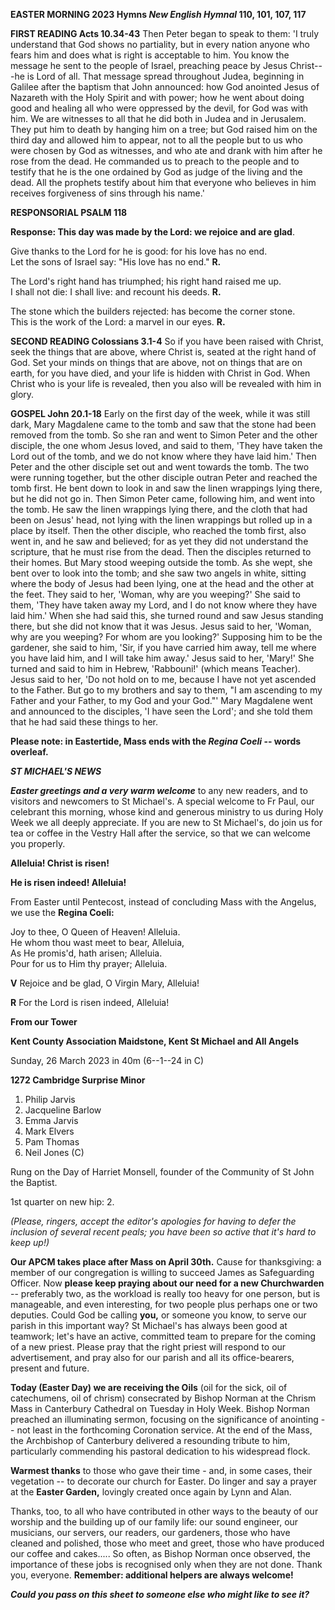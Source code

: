 **EASTER MORNING 2023 Hymns *New English Hymnal* 110, 101, 107, 117**

**FIRST READING Acts 10.34-43** Then Peter began to speak to them: 'I
truly understand that God shows no partiality, but in every nation
anyone who fears him and does what is right is acceptable to him. You
know the message he sent to the people of Israel, preaching peace by
Jesus Christ---he is Lord of all. That message spread throughout Judea,
beginning in Galilee after the baptism that John announced: how God
anointed Jesus of Nazareth with the Holy Spirit and with power; how he
went about doing good and healing all who were oppressed by the devil,
for God was with him. We are witnesses to all that he did both in Judea
and in Jerusalem. They put him to death by hanging him on a tree; but
God raised him on the third day and allowed him to appear, not to all
the people but to us who were chosen by God as witnesses, and who ate
and drank with him after he rose from the dead. He commanded us to
preach to the people and to testify that he is the one ordained by God
as judge of the living and the dead. All the prophets testify about him
that everyone who believes in him receives forgiveness of sins through
his name.'

**RESPONSORIAL PSALM 118**

**Response: This day was made by the Lord: we rejoice and are glad**.

Give thanks to the Lord for he is good: for his love has no end.   
Let the sons of Israel say: "His love has no end." **R.**

The Lord's right hand has triumphed; his right hand raised me up.   
I shall not die: I shall live: and recount his deeds. **R.**

The stone which the builders rejected: has become the corner stone.   
This is the work of the Lord: a marvel in our eyes. **R.**

**SECOND READING Colossians 3.1-4** So if you have been raised with
Christ, seek the things that are above, where Christ is, seated at the
right hand of God. Set your minds on things that are above, not on
things that are on earth, for you have died, and your life is hidden
with Christ in God. When Christ who is your life is revealed, then you
also will be revealed with him in glory.

**GOSPEL John 20.1-18** Early on the first day of the week, while it was
still dark, Mary Magdalene came to the tomb and saw that the stone had
been removed from the tomb. So she ran and went to Simon Peter and the
other disciple, the one whom Jesus loved, and said to them, 'They have
taken the Lord out of the tomb, and we do not know where they have laid
him.' Then Peter and the other disciple set out and went towards the
tomb. The two were running together, but the other disciple outran Peter
and reached the tomb first. He bent down to look in and saw the linen
wrappings lying there, but he did not go in. Then Simon Peter came,
following him, and went into the tomb. He saw the linen wrappings lying
there, and the cloth that had been on Jesus' head, not lying with the
linen wrappings but rolled up in a place by itself. Then the other
disciple, who reached the tomb first, also went in, and he saw and
believed; for as yet they did not understand the scripture, that he must
rise from the dead. Then the disciples returned to their homes. But Mary
stood weeping outside the tomb. As she wept, she bent over to look into
the tomb; and she saw two angels in white, sitting where the body of
Jesus had been lying, one at the head and the other at the feet. They
said to her, 'Woman, why are you weeping?' She said to them, 'They have
taken away my Lord, and I do not know where they have laid him.' When
she had said this, she turned round and saw Jesus standing there, but
she did not know that it was Jesus. Jesus said to her, 'Woman, why are
you weeping? For whom are you looking?' Supposing him to be the
gardener, she said to him, 'Sir, if you have carried him away, tell me
where you have laid him, and I will take him away.' Jesus said to her,
'Mary!' She turned and said to him in Hebrew, 'Rabbouni!' (which means
Teacher). Jesus said to her, 'Do not hold on to me, because I have not
yet ascended to the Father. But go to my brothers and say to them, "I am
ascending to my Father and your Father, to my God and your God."' Mary
Magdalene went and announced to the disciples, 'I have seen the Lord';
and she told them that he had said these things to her.

**Please note: in Eastertide, Mass ends with the *Regina Coeli* -- words
overleaf.**

***ST MICHAEL\'S NEWS***

***Easter greetings and a very warm welcome*** to any new readers, and
to visitors and newcomers to St Michael\'s. A special welcome to Fr
Paul, our celebrant this morning, whose kind and generous ministry to us
during Holy Week we all deeply appreciate. If you are new to St
Michael\'s, do join us for tea or coffee in the Vestry Hall after the
service, so that we can welcome you properly.

**Alleluia! Christ is risen!**

**He is risen indeed! Alleluia!**

From Easter until Pentecost, instead of concluding Mass with the
Angelus, we use the **Regina Coeli:**

Joy to thee, O Queen of Heaven! Alleluia.\
He whom thou wast meet to bear, Alleluia,\
As He promis'd, hath arisen; Alleluia.\
Pour for us to Him thy prayer; Alleluia.

**V** Rejoice and be glad, O Virgin Mary, Alleluia!

**R** For the Lord is risen indeed, Alleluia!

**From our Tower**

**Kent County Association Maidstone, Kent St Michael and All Angels**

Sunday, 26 March 2023 in 40m (6--1--24 in C)

**1272 Cambridge Surprise Minor**

1. Philip Jarvis
2. Jacqueline Barlow
3. Emma Jarvis
4. Mark Elvers
5. Pam Thomas
6. Neil Jones (C)

Rung on the Day of Harriet Monsell, founder of the Community of St John
the Baptist.

1st quarter on new hip: 2.

*(Please, ringers, accept the editor\'s apologies for having to defer
the inclusion of several recent peals; you have been so active that
it\'s hard to keep up!)*

**Our APCM takes place after Mass on April 30th.** Cause for
thanksgiving: a member of our congregation is willing to succeed James
as Safeguarding Officer. Now **please keep praying about our need for a
new Churchwarden** -- preferably two, as the workload is really too
heavy for one person, but is manageable, and even interesting, for two
people plus perhaps one or two deputies. Could God be calling **you,**
or someone you know, to serve our parish in this important way? St
Michael\'s has always been good at teamwork; let\'s have an active,
committed team to prepare for the coming of a new priest. Please pray
that the right priest will respond to our advertisement, and pray also
for our parish and all its office-bearers, present and future.

**Today (Easter Day) we are receiving the Oils** (oil for the sick, oil
of catechumens, oil of chrism) consecrated by Bishop Norman at the
Chrism Mass in Canterbury Cathedral on Tuesday in Holy Week. Bishop
Norman preached an illuminating sermon, focusing on the significance of
anointing -- not least in the forthcoming Coronation service. At the end
of the Mass, the Archbishop of Canterbury delivered a resounding tribute
to him, particularly commending his pastoral dedication to his
widespread flock.

**Warmest thanks** to those who gave their time - and, in some cases,
their vegetation -- to decorate our church for Easter. Do linger and say
a prayer at the **Easter Garden,** lovingly created once again by Lynn
and Alan.

Thanks, too, to all who have contributed in other ways to the beauty of
our worship and the building up of our family life: our sound engineer,
our musicians, our servers, our readers, our gardeners, those who have
cleaned and polished, those who meet and greet, those who have produced
our coffee and cakes..... So often, as Bishop Norman once observed, the
importance of these jobs is recognised only when they are not done.
Thank you, everyone. **Remember: additional helpers are always
welcome!**

***Could you pass on this sheet to someone else who might like to see
it?***
